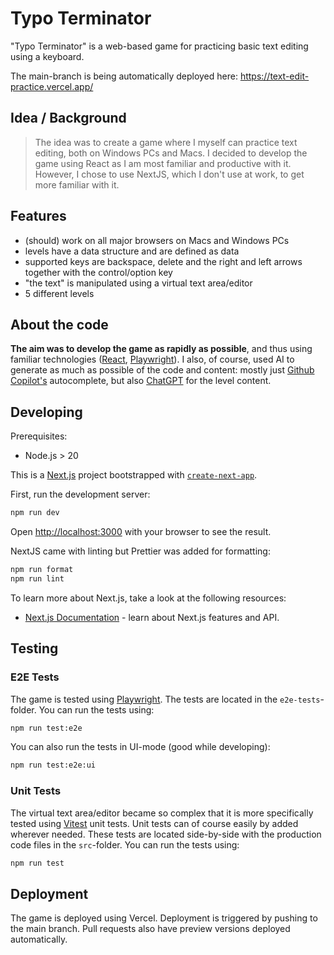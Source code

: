 # Typo Terminator

"Typo Terminator" is a web-based game for practicing basic text editing using a keyboard.

The main-branch is being automatically deployed here: https://text-edit-practice.vercel.app/

## Idea / Background

> The idea was to create a game where I myself can practice text editing, both on Windows PCs and Macs. I decided to develop the game using React as I am most familiar and productive with it. However, I chose to use NextJS, which I don't use at work, to get more familiar with it.

## Features

- (should) work on all major browsers on Macs and Windows PCs
- levels have a data structure and are defined as data
- supported keys are backspace, delete and the right and left arrows together with the control/option key
- "the text" is manipulated using a virtual text area/editor
- 5 different levels

## About the code

**The aim was to develop the game as rapidly as possible**, and thus using familiar technologies ([React](https://react.dev/), [Playwright](https://playwright.dev/)). I also, of course, used AI to generate as much as possible of the code and content: mostly just [Github Copilot's](https://github.com/features/copilot) autocomplete, but also [ChatGPT](https://chatgpt.com/) for the level content.

## Developing

Prerequisites:

- Node.js > 20

This is a [Next.js](https://nextjs.org) project bootstrapped with [`create-next-app`](https://nextjs.org/docs/app/api-reference/cli/create-next-app).

First, run the development server:

```bash
npm run dev
```

Open [http://localhost:3000](http://localhost:3000) with your browser to see the result.

NextJS came with linting but Prettier was added for formatting:

```bash
npm run format
npm run lint
```

To learn more about Next.js, take a look at the following resources:

- [Next.js Documentation](https://nextjs.org/docs) - learn about Next.js features and API.

## Testing

### E2E Tests

The game is tested using [Playwright](https://playwright.dev/). The tests are located in the `e2e-tests`-folder. You can run the tests using:

```bash
npm run test:e2e
```

You can also run the tests in UI-mode (good while developing):

```bash
npm run test:e2e:ui
```

### Unit Tests

The virtual text area/editor became so complex that it is more specifically tested using [Vitest](https://vitest.dev/) unit tests. Unit tests can of course easily by added wherever needed. These tests are located side-by-side with the production code files in the `src`-folder. You can run the tests using:

```bash
npm run test
```

## Deployment

The game is deployed using Vercel. Deployment is triggered by pushing to the main branch. Pull requests also have preview versions deployed automatically.

